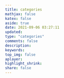```yaml
---
title: categories
mathjax: false
katex: false
aside: true
date: 2021-09-06 03:27:11
updated:
type: "categories"
comments: false
description:
keywords:
top_img: false
aplayer:
highlight_shrink:
share: false
---
```

